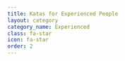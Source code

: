 ```yaml
---
title: Katas for Experienced People
layout: category
category_name: Experienced
class: fa-star
icon: fa-star
order: 2
---
```




